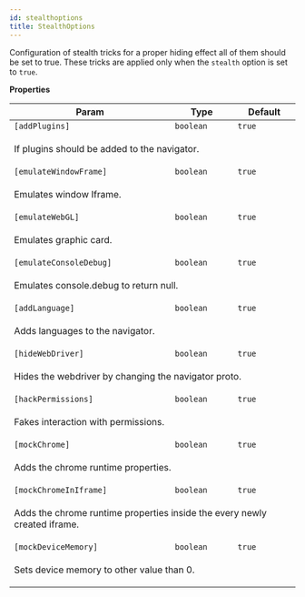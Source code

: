 ```yaml
---
id: stealthoptions
title: StealthOptions
---
```


<a name="StealthOptions"></a>

Configuration of stealth tricks for a proper hiding effect all of them should be set to true.
These tricks are applied only when the `stealth` option is set to `true`.

**Properties**

<table>
<thead>
<tr>
<th>Param</th><th>Type</th><th>Default</th>
</tr>
</thead>
<tbody>
<tr>
<td><code>[addPlugins]</code></td><td><code>boolean</code></td><td><code>true</code></td>
</tr>
<tr>
<td colspan="3"><p>If plugins should be added to the navigator.</p>
</td></tr><tr>
<td><code>[emulateWindowFrame]</code></td><td><code>boolean</code></td><td><code>true</code></td>
</tr>
<tr>
<td colspan="3"><p>Emulates window Iframe.</p>
</td></tr><tr>
<td><code>[emulateWebGL]</code></td><td><code>boolean</code></td><td><code>true</code></td>
</tr>
<tr>
<td colspan="3"><p>Emulates graphic card.</p>
</td></tr><tr>
<td><code>[emulateConsoleDebug]</code></td><td><code>boolean</code></td><td><code>true</code></td>
</tr>
<tr>
<td colspan="3"><p>Emulates console.debug to return null.</p>
</td></tr><tr>
<td><code>[addLanguage]</code></td><td><code>boolean</code></td><td><code>true</code></td>
</tr>
<tr>
<td colspan="3"><p>Adds languages to the navigator.</p>
</td></tr><tr>
<td><code>[hideWebDriver]</code></td><td><code>boolean</code></td><td><code>true</code></td>
</tr>
<tr>
<td colspan="3"><p>Hides the webdriver by changing the navigator proto.</p>
</td></tr><tr>
<td><code>[hackPermissions]</code></td><td><code>boolean</code></td><td><code>true</code></td>
</tr>
<tr>
<td colspan="3"><p>Fakes interaction with permissions.</p>
</td></tr><tr>
<td><code>[mockChrome]</code></td><td><code>boolean</code></td><td><code>true</code></td>
</tr>
<tr>
<td colspan="3"><p>Adds the chrome runtime properties.</p>
</td></tr><tr>
<td><code>[mockChromeInIframe]</code></td><td><code>boolean</code></td><td><code>true</code></td>
</tr>
<tr>
<td colspan="3"><p>Adds the chrome runtime properties inside the every newly created iframe.</p>
</td></tr><tr>
<td><code>[mockDeviceMemory]</code></td><td><code>boolean</code></td><td><code>true</code></td>
</tr>
<tr>
<td colspan="3"><p>Sets device memory to other value than 0.</p>
</td></tr></tbody>
</table>
